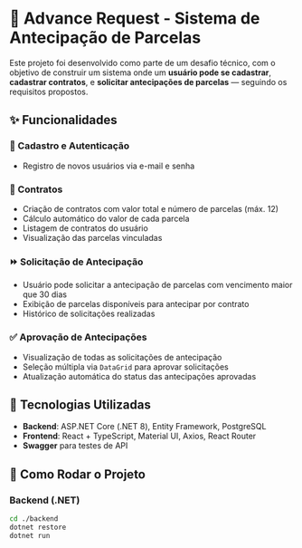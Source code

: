 # 💼 Advance Request - Sistema de Antecipação de Parcelas

Este projeto foi desenvolvido como parte de um desafio técnico, com o objetivo de construir um sistema onde um **usuário pode se cadastrar**, **cadastrar contratos**, e **solicitar antecipações de parcelas** — seguindo os requisitos propostos.

## ✨ Funcionalidades

### 🧑 Cadastro e Autenticação
- Registro de novos usuários via e-mail e senha
  
### 📄 Contratos
- Criação de contratos com valor total e número de parcelas (máx. 12)
- Cálculo automático do valor de cada parcela
- Listagem de contratos do usuário
- Visualização das parcelas vinculadas

### ⏩ Solicitação de Antecipação
- Usuário pode solicitar a antecipação de parcelas com vencimento maior que 30 dias
- Exibição de parcelas disponíveis para antecipar por contrato
- Histórico de solicitações realizadas

### ✅ Aprovação de Antecipações
- Visualização de todas as solicitações de antecipação
- Seleção múltipla via `DataGrid` para aprovar solicitações
- Atualização automática do status das antecipações aprovadas

## 🧱 Tecnologias Utilizadas

- **Backend**: ASP.NET Core (.NET 8), Entity Framework, PostgreSQL
- **Frontend**: React + TypeScript, Material UI, Axios, React Router
- **Swagger** para testes de API

## 🚀 Como Rodar o Projeto

### Backend (.NET)

```bash
cd ./backend
dotnet restore
dotnet run
